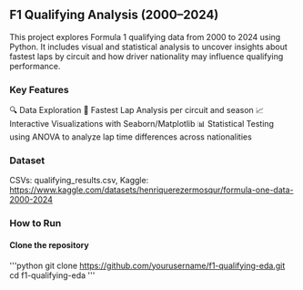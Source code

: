 ## F1 Qualifying Analysis (2000–2024)
This project explores Formula 1 qualifying data from 2000 to 2024 using Python. It includes visual and statistical analysis to uncover insights about fastest laps by circuit and how driver nationality may influence qualifying performance.

### Key Features
🔍 Data Exploration
🏁 Fastest Lap Analysis per circuit and season
📈 Interactive Visualizations with Seaborn/Matplotlib
📊 Statistical Testing using ANOVA to analyze lap time differences across nationalities

### Dataset
CSVs: qualifying_results.csv, Kaggle: https://www.kaggle.com/datasets/henriquerezermosqur/formula-one-data-2000-2024

### How to Run

#### Clone the repository

'''python
git clone https://github.com/yourusername/f1-qualifying-eda.git
cd f1-qualifying-eda
'''


